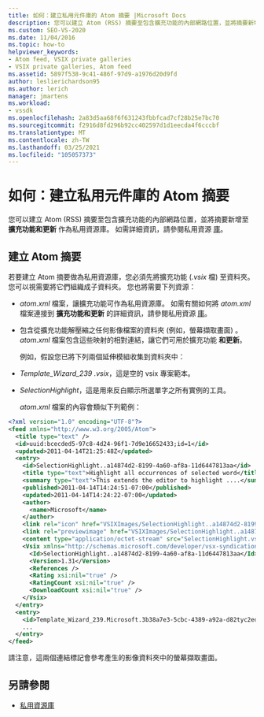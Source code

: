 ```yaml
---
title: 如何：建立私用元件庫的 Atom 摘要 |Microsoft Docs
description: 您可以建立 Atom (RSS) 摘要至包含擴充功能的內部網路位置，並將摘要新增至擴充功能和更新作為私用資源庫。
ms.custom: SEO-VS-2020
ms.date: 11/04/2016
ms.topic: how-to
helpviewer_keywords:
- Atom feed, VSIX private galleries
- VSIX private galleries, Atom feed
ms.assetid: 5897f538-9c41-486f-97d9-a1976d20d9fd
author: leslierichardson95
ms.author: lerich
manager: jmartens
ms.workload:
- vssdk
ms.openlocfilehash: 2a83d5aa68f6f631243fbbfcad7cf28b25e7bc70
ms.sourcegitcommit: f2916d8fd296b92cc402597d1d1eecda4f6cccbf
ms.translationtype: MT
ms.contentlocale: zh-TW
ms.lasthandoff: 03/25/2021
ms.locfileid: "105057373"
---
```

# <a name="how-to-create-an-atom-feed-for-a-private-gallery"></a>如何：建立私用元件庫的 Atom 摘要
您可以建立 Atom (RSS) 摘要至包含擴充功能的內部網路位置，並將摘要新增至 **擴充功能和更新** 作為私用資源庫。 如需詳細資訊，請參閱私用資源 [庫](../extensibility/private-galleries.md)。

## <a name="create-an-atom-feed"></a>建立 Atom 摘要
 若要建立 Atom 摘要做為私用資源庫，您必須先將擴充功能 (*.vsix* 檔) 至資料夾。 您可以視需要將它們組織成子資料夾。 您也將需要下列資源：

- *atom.xml* 檔案，讓擴充功能可作為私用資源庫。 如需有關如何將 *atom.xml* 檔案連接到 **擴充功能和更新** 的詳細資訊，請參閱私用資源 [庫](../extensibility/private-galleries.md)。

- 包含從擴充功能解壓縮之任何影像檔案的資料夾 (例如，螢幕擷取畫面) 。 *atom.xml* 檔案包含這些映射的相對連結，讓它們可用於擴充功能 **和更新**。

  例如，假設您已將下列兩個延伸模組收集到資料夾中：

- *Template_Wizard_239 .vsix*，這是空的 vsix 專案範本。

- *SelectionHighlight*，這是用來反白顯示所選單字之所有實例的工具。

  *atom.xml* 檔案的內容會類似下列範例：

```xml
<?xml version="1.0" encoding="UTF-8"?>
<feed xmlns="http://www.w3.org/2005/Atom">
  <title type="text" />
  <id>uuid:bcecded5-97c8-4d24-96f1-7d9e16652433;id=1</id>
  <updated>2011-04-14T21:25:48Z</updated>
  <entry>
    <id>SelectionHighlight..a14874d2-8199-4a60-af8a-11d6447813aa</id>
    <title type="text">Highlight all occurrences of selected word</title>
    <summary type="text">This extends the editor to highlight ....</summary>
    <published>2011-04-14T14:24:51-07:00</published>
    <updated>2011-04-14T14:24:22-07:00</updated>
    <author>
      <name>Microsoft</name>
    </author>
    <link rel="icon" href="VSIXImages/SelectionHighlight..a14874d2-8199-4a60-af8a-11d6447813aa_Icon_SelectionHighlightIcon.jpg" />
    <link rel="previewimage" href="VSIXImages/SelectionHighlight..a14874d2-8199-4a60-af8a-11d6447813aa_PreviewImage_SelectionHighlight.jpg" />
    <content type="application/octet-stream" src="SelectionHighlight.vsix" />
    <Vsix xmlns="http://schemas.microsoft.com/developer/vsx-syndication-schema/2010" xmlns:xsd="http://www.w3.org/2001/XMLSchema" xmlns:xsi="http://www.w3.org/2001/XMLSchema-instance">
      <Id>SelectionHighlight..a14874d2-8199-4a60-af8a-11d6447813aa</Id>
      <Version>1.31</Version>
      <References />
      <Rating xsi:nil="true" />
      <RatingCount xsi:nil="true" />
      <DownloadCount xsi:nil="true" />
    </Vsix>
  </entry>
  <entry>
    <id>Template_Wizard_239.Microsoft.3b38a7e3-5cbc-4389-a92a-d82tyc2ed592</id>
    ...
  </entry>
</feed>
```

 請注意，這兩個連結標記會參考產生的影像資料夾中的螢幕擷取畫面。

## <a name="see-also"></a>另請參閱
- [私用資源庫](../extensibility/private-galleries.md)
